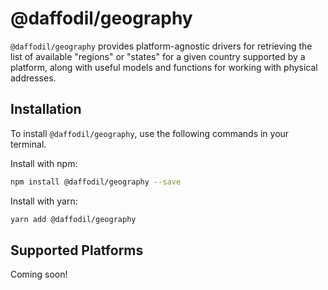 # @daffodil/geography
`@daffodil/geography` provides platform-agnostic drivers for retrieving the list of available "regions" or "states" for a given country supported by a platform, along with useful models and functions for working with physical addresses.

## Installation
To install `@daffodil/geography`, use the following commands in your terminal.

Install with npm:
```bash
npm install @daffodil/geography --save
```

Install with yarn:
```bash
yarn add @daffodil/geography
```

## Supported Platforms
Coming soon!
